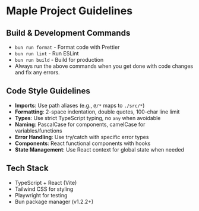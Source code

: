 # Maple Project Guidelines

## Build & Development Commands
- `bun run format` - Format code with Prettier
- `bun run lint` - Run ESLint
- `bun run build` - Build for production
- Always run the above commands when you get done with code changes and fix any errors.

## Code Style Guidelines
- **Imports**: Use path aliases (e.g., `@/*` maps to `./src/*`)
- **Formatting**: 2-space indentation, double quotes, 100-char line limit
- **Types**: Use strict TypeScript typing, no `any` when avoidable
- **Naming**: PascalCase for components, camelCase for variables/functions
- **Error Handling**: Use try/catch with specific error types
- **Components**: React functional components with hooks
- **State Management**: Use React context for global state when needed

## Tech Stack
- TypeScript + React (Vite)
- Tailwind CSS for styling
- Playwright for testing
- Bun package manager (v1.2.2+)
